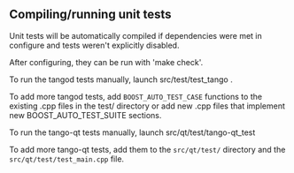 Compiling/running unit tests
------------------------------------

Unit tests will be automatically compiled if dependencies were met in configure
and tests weren't explicitly disabled.

After configuring, they can be run with 'make check'.

To run the tangod tests manually, launch src/test/test_tango .

To add more tangod tests, add `BOOST_AUTO_TEST_CASE` functions to the existing
.cpp files in the test/ directory or add new .cpp files that
implement new BOOST_AUTO_TEST_SUITE sections.

To run the tango-qt tests manually, launch src/qt/test/tango-qt_test

To add more tango-qt tests, add them to the `src/qt/test/` directory and
the `src/qt/test/test_main.cpp` file.
